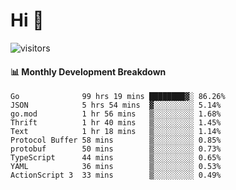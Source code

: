 # Hi 👋
 
![visitors](https://visitor-badge.glitch.me/badge?page_id=sorcererxw.sorcererx)

#### 📊 Monthly Development Breakdown

<!--START_SECTION:waka-->
```text
Go              99 hrs 19 mins ████████▓░ 86.26%
JSON            5 hrs 54 mins  ▓░░░░░░░░░ 5.14%
go.mod          1 hr 56 mins   ▒░░░░░░░░░ 1.68%
Thrift          1 hr 40 mins   ▒░░░░░░░░░ 1.45%
Text            1 hr 18 mins   ▒░░░░░░░░░ 1.14%
Protocol Buffer 58 mins        ▒░░░░░░░░░ 0.85%
protobuf        50 mins        ▒░░░░░░░░░ 0.73%
TypeScript      44 mins        ▒░░░░░░░░░ 0.65%
YAML            36 mins        ▒░░░░░░░░░ 0.53%
ActionScript 3  33 mins        ▒░░░░░░░░░ 0.49%
```
<!--END_SECTION:waka-->
